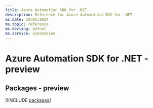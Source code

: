 ```yaml
---
title: Azure Automation SDK for .NET
description: Reference for Azure Automation SDK for .NET
ms.date: 10/01/2024
ms.topic: reference
ms.devlang: dotnet
ms.service: automation
---
```

# Azure Automation SDK for .NET - preview
## Packages - preview
[!INCLUDE [packages](automation-index.md)]